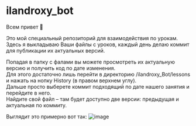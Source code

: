 # ilandroxy_bot

Всем привет 👋

Это мой специальный репозиторий для взаимодействия по урокам. <br>
Здесь я выкладываю Ваши файлы с уроков, каждый день делаю коммит для публикации их актуальных версий.

Попадая в папку с фалами вы можете просмотреть их актуальную версию и получить код по дате изменения. <br>
Для этого достаточно лишь перейти в директорию /ilandroxy_Bot/lessons и нажать на нопку History (в правом верхнем углу). <br>
Дальше просто выберете коммит подходящий по дате нашего занятия и перейдите в него. <br>
Найдите свой файл – там будет доступно две версии: предыдущая и актуальная по коммиту. <br>

Выглядит это примерно вот так:
![image](https://user-images.githubusercontent.com/47958240/185804013-82e8cd5a-af0b-4862-a680-8402d2a24d2d.png)
